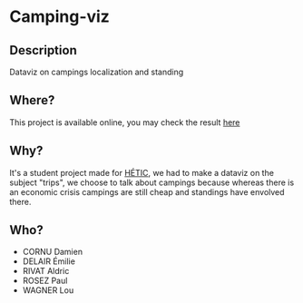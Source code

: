 # Camping-viz

## Description
Dataviz on campings localization and standing

## Where?
This project is available online, you may check the result [here](http://damiencornu.fr/camping-viz)

## Why?
It's a student project made for [HÉTIC](http://www.hetic.net/), we had to make a dataviz on the subject "trips", we choose to talk about campings because whereas there is an economic crisis campings are still cheap and standings have envolved there.

## Who?
* CORNU Damien
* DELAIR Émilie
* RIVAT Aldric
* ROSEZ Paul
* WAGNER Lou